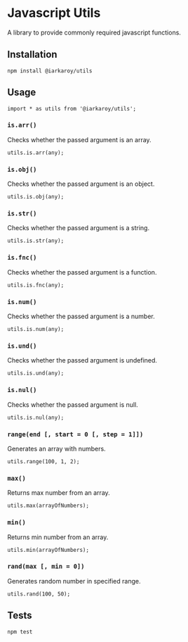 Javascript Utils
====
A library to provide commonly required javascript functions.

## Installation
```
npm install @iarkaroy/utils
```

## Usage
```
import * as utils from '@iarkaroy/utils';
```
### `is.arr()`
Checks whether the passed argument is an array.
```
utils.is.arr(any);
```
### `is.obj()`
Checks whether the passed argument is an object.
```
utils.is.obj(any);
```
### `is.str()`
Checks whether the passed argument is a string.
```
utils.is.str(any);
```
### `is.fnc()`
Checks whether the passed argument is a function.
```
utils.is.fnc(any);
```
### `is.num()`
Checks whether the passed argument is a number.
```
utils.is.num(any);
```
### `is.und()`
Checks whether the passed argument is undefined.
```
utils.is.und(any);
```
### `is.nul()`
Checks whether the passed argument is null.
```
utils.is.nul(any);
```
### `range(end [, start = 0 [, step = 1]])`
Generates an array with numbers.
```
utils.range(100, 1, 2);
```
### `max()`
Returns max number from an array.
```
utils.max(arrayOfNumbers);
```
### `min()`
Returns min number from an array.
```
utils.min(arrayOfNumbers);
```
### `rand(max [, min = 0])`
Generates random number in specified range.
```
utils.rand(100, 50);
```

## Tests
```
npm test
```
